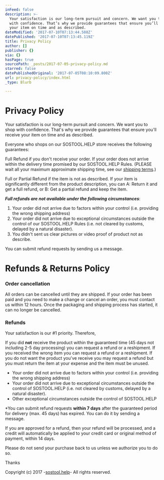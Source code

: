 ```yaml
---
inFeed: false
description: >-
  Your satisfaction is our long-term pursuit and concern. We want you to shop
  with confidence. That’s why we provide guarantees that ensure you’ll receive
  your item on time and as described.
dateModified: '2017-07-10T07:13:44.588Z'
datePublished: '2017-07-10T07:13:45.119Z'
title: Privacy Policy
author: []
publisher: {}
via: {}
hasPage: true
sourcePath: _posts/2017-07-05-privacy-policy.md
starred: false
datePublishedOriginal: '2017-07-05T08:10:09.800Z'
url: privacy-policy/index.html
_type: Blurb

---
```

# **Privacy Policy**

Your satisfaction is our long-term pursuit and concern. We want you to shop with confidence. That's why we provide guarantees that ensure you'll receive your item on time and as described.

Everyone who shops on our SOSTOOL.HELP store receives the following guarantees:

Full Refund if you don't receive your order. If your order does not arrive within the delivery time promised by our SOSTOOL.HELP Rules. (PLEASE wait all your maximum approximate shipping time, see our [shipping terms][0].)

Full or Partial Refund if the item is not as described. If your item is significantly different from the product description, you can A: Return it and get a full refund, or B: Get a partial refund and keep the item.

_**Full refunds are not available under the following circumstances**_:

1. Your order did not arrive due to factors within your control (i.e. providing the wrong shipping address)
2. Your order did not arrive due to exceptional circumstances outside the control of our SOSTOOL.HELP Rules (i.e. not cleared by customs, delayed by a natural disaster).
3. You didn't sent us clear pictures or video proof of product not as describe.

You can submit refund requests by sending us a message.

# **Refunds & Returns Policy**

### Order cancellation

All orders can be cancelled until they are shipped. If your order has been paid and you need to make a change or cancel an order, you must contact us within 12 hours. Once the packaging and shipping process has started, it can no longer be cancelled.

### Refunds

Your satisfaction is our \#1 priority. Therefore,

If you did **not** receive the product within the guaranteed time (45 days not including 2-5 day processing) you can request a refund or a reshipment. If you received the wrong item you can request a refund or a reshipment. If you do not want the product you've receive you may request a refund but you must return the item at your expense and the item must be unused.

* Your order did not arrive due to factors within your control (i.e. providing the wrong shipping address)
* Your order did not arrive due to exceptional circumstances outside the control of SOSTOOL.HELP (i.e. not cleared by customs, delayed by a natural disaster).
* Other exceptional circumstances outside the control of SOSTOOL.HELP

\*You can submit refund requests **within 7 days** after the guaranteed period for delivery (max. 45 days) has expired. You can do it by sending a message.

If you are approved for a refund, then your refund will be processed, and a credit will automatically be applied to your credit card or original method of payment, within 14 days.

Please do not send your purchase back to us unless we authorize you to do so.

Thanks

Copyright (c) 2017 -[sostool.help][1]- All rights reserved.

[0]: http://sostool.help/shipping-terms "shipping terms"
[1]: http://sostool.help/